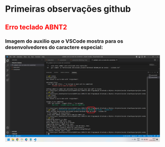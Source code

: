 # Primeiras observações github

<!-- Verifificar como fazer mensagem de notificação
orientado pelo artigo:
https://portal.revendadesoftware.com.br/manuais/base-de-conhecimento/sintaxe-markdown

Topico:
Inserindo Notificações
 -->
## <span style="color:red">Erro teclado ABNT2</span>

### Imagem do auxilio que o VSCode mostra para os desenvolvedores do caractere especial:
![Imagem do VSCode](imagem-do-caractere-especial.png) 



